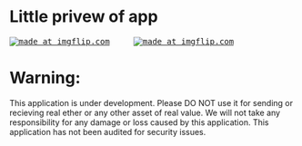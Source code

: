 # Little privew of app
<pre><a href="https://imgflip.com/gif/3ace1p"><img src="https://i.imgflip.com/3ace1p.gif" title="made at imgflip.com"/></a>     <a href="https://imgflip.com/gif/3ace32"><img src="https://i.imgflip.com/3ace32.gif" title="made at imgflip.com"/></a>
</pre>

# Warning:
This application is under development. Please DO NOT use it for sending or recieving real ether or any other asset of real value. We will not take any responsibility for any damage or loss caused by this application. This application has not been audited for security issues.
